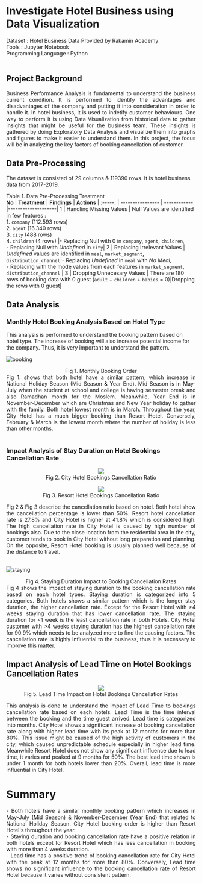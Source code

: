 # Investigate Hotel Business using Data Visualization

Dataset : Hotel Business Data Provided by Rakamin Academy 
<br>
Tools : Jupyter Notebook 
<br>
Programming Language : Python
<br>
<br>

## Project Background
<div align="justify"> Business Performance Analysis is fundamental to understand the business current condition. It is performed to identify the advantages and disadvantages of the company and putting it into consideration in order to handle it. In hotel business, it is used to indetify customer behaviours. One way to perform it is using Data Visualization from historical data to gather insights that might be useful for the business team. These insights is gathered by doing Exploratory Data Analysis and visualize them into graphs and figures to make it easier to understand them. In this project, the focus will be in analyzing the key factors of booking cancellation of customer. </div>

## Data Pre-Processing
The dataset is consisted of 29 columns & 119390 rows. It is hotel business data from 2017-2019.

Table 1. Data Pre-Processing Treatment <br>
**No**  |     **Treatment**      |    **Findings**     |    **Actions**     |
:-----: |    ----------------    |    ------------     |--------------------|
1 |   Handling Missing Values    |    Null Values are identified in few features : <br> 1. `company` (112.593 rows) <br> 2. `agent` (16.340 rows) <br> 3. `city` (488 rows) <br> 4. `children` (4 rows)    |- Replacing Null with 0 in `company`, `agent`,  `children`, <br> - Replacing Null with _Undefined_ in `city`|
2 |   Replacing Irrelevant Values     |    _Undefined_ values are identified in `meal`, `market_segment`, `distribution_channel`|- Replacing _Undefined_ in `meal` with _No Meal_, <br> - Replacing with the mode values from each features in `market_segment`, `distribution_channel` |
3 |    Dropping Unnecesary Values    |    There are 180 rows of booking data with 0 guest (`adult` + `children` + `babies` = 0)|Dropping the rows with 0 guest|

## Data Analysis
### Monthly Hotel Booking Analysis Based on Hotel Type
This analysis is performed to understand the booking pattern based on hotel type. The increase of booking will also increase potential income for the company. Thus, it is very important to understand the pattern.

![booking](assets/booking_order.png)
<div align="center"> Fig 1. Monthly Booking Order </div>
<div align="justify">Fig 1. shows that both hotel have a similar pattern, which increase in National Holiday Season (Mid Season & Year End). Mid Season is in May-July when the student at school and college is having semester break and also Ramadhan month for the Moslem. Meanwhile, Year End is in November-December which are Christmas and New Year holiday to gather with the family. Both hotel lowest month is in March. Throughout the year, City Hotel has a much bigger booking than Resort Hotel. Conversely, February & March is the lowest month where the number of holiday is less than other months. </div>
<br>

### Impact Analysis of Stay Duration on Hotel Bookings Cancellation Rate

<p align="center">
  <img src= "https://github.com/jedijm/Investigate-Hotel-Business-using-Data-Visualization/blob/main/assets/city_ratio.png"> <br>
Fig 2. City Hotel Bookings Cancellation Ratio
</p>
<p align="center">
  <img src= "https://github.com/jedijm/Investigate-Hotel-Business-using-Data-Visualization/blob/main/assets/resort_ratio.png"> <br>
Fig 3. Resort Hotel Bookings Cancellation Ratio 
</p>

<div align="justify"> Fig 2 & Fig 3 describe the cancellation ratio based on hotel. Both hotel show the cancellation percentage is lower than 50%. Resort hotel cancellation rate is 27.8% and City Hotel is higher at 41.8% which is considered high. The high cancellation rate in City Hotel is caused by high number of bookings also. Due to the close location from the residential area in the city, customer tends to book in City Hotel without long preparation and planning. On the opposite, Resort Hotel booking is usually planned well because of the distance to travel. </div> <br>

![staying](assets/staying_duration.png)
<div align="center"> Fig 4. Staying Duration Impact to Booking Cancellation Rates </div>

<div align="justify"> Fig 4 shows the impact of staying duration to the booking cancellation rate based on each hotel types. Staying duration is categorized into 5 categories. Both hotels shows a similar pattern which is the longer stay duration, the higher cancellation rate. Except for the Resort Hotel with >4 weeks staying duration that has lower cancellation rate. The staying duration for <1 week is the least cancellation rate in both Hotels. City Hotel customer with >4 weeks staying duration has the highest cancellation rate for 90.9% which needs to be analyzed more to find the causing factors. The cancellation rate is highly influential to the business, thus it is necessary to improve this matter. </div> 

## Impact Analysis of Lead Time on Hotel Bookings Cancellation Rates

<p align="center">
  <img src= "https://github.com/jedijm/Investigate-Hotel-Business-using-Data-Visualization/blob/main/assets/lead_time.png"> <br>
Fig 5. Lead Time Impact on Hotel Bookings Cancellation Rates
</p>

<div align="justify">
  This analysis is done to understand the impact of Lead Time to bookings cancellation rate based on each hotels. Lead Time is the time interval between the booking and the time guest arrived. Lead time is categorized into months. City Hotel shows a significant increase of booking cancellation rate along with higher lead time with its peak at 12 months for more than 80%. This issue might be caused of the high activity of customers in the city, which caused unpredictable schedule especially in higher lead time. Meanwhile Resort Hotel does not show any significant influence due to lead time, it varies and peaked at 9 months for 50%. The best lead time shown is under 1 month for both hotels lower than 20%. Overall, lead time is more influential in City Hotel.
</div>

# Summary
<div align="justify">
  - Both hotels have a similar monthly booking pattern which increases in May-July (Mid Season) & November-December (Year End) that related to National Holiday Season. City Hotel booking order is higher than Resort Hotel's throughout the year. <br>
  - Staying duration and booking cancellation rate have a positive relation in both hotels except for Resort Hotel which has less cancellation in booking with more than 4 weeks duration. <br>
  - Lead time has a positive trend of booking cancellation rate for City Hotel with the peak at 12 months for more than 80%. Conversely, Lead time shows no significant influence to the booking cancellation rate of Resort Hotel because it varies without consistent pattern. 
</div>
